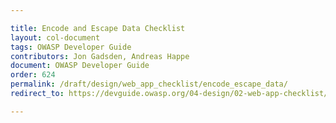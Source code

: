 ```yaml
---

title: Encode and Escape Data Checklist
layout: col-document
tags: OWASP Developer Guide
contributors: Jon Gadsden, Andreas Happe
document: OWASP Developer Guide
order: 624
permalink: /draft/design/web_app_checklist/encode_escape_data/
redirect_to: https://devguide.owasp.org/04-design/02-web-app-checklist/04-encode-escape-data/

---
```

